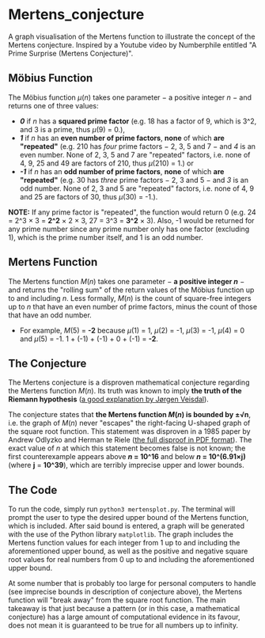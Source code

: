 # Mertens_conjecture
A graph visualisation of the Mertens function to illustrate the concept of the Mertens conjecture. Inspired by a Youtube video by Numberphile entitled "A Prime Surprise (Mertens Conjecture)".

## Möbius Function

The Möbius function *μ*(*n*) takes one parameter − a positive integer *n* − and returns one of three values:
- ***0*** if *n* has a **squared prime factor** (e.g. 18 has a factor of 9, which is 3^2, and 3 is a prime, thus *μ*(9) = 0.),
- ***1*** if *n* has an **even number of prime factors**, **none** of which  **are "repeated"** (e.g. 210 has *four* prime factors − 2, 3, 5 and 7 − and *4* is an even number. None of 2, 3, 5 and 7 are "repeated" factors, i.e. none of 4, 9, 25 and 49 are factors of 210, thus *μ*(210) = 1.) or
- ***-1*** if *n* has an **odd number of prime factors**, **none** of which  **are "repeated"** (e.g. 30 has *three* prime factors − 2, 3 and 5 − and *3* is an odd number. None of 2, 3 and 5 are "repeated" factors, i.e. none of 4, 9 and 25 are factors of 30, thus *μ*(30) = -1.).

**NOTE:** If any prime factor is "repeated", the function would return 0 (e.g. 24 = 2^3 × 3 = **2^2** × 2 × 3, 27 = 3^3 = **3^2** × 3). Also, -1 would be returned for any prime number since any prime number only has one factor (excluding 1), which is the prime number itself, and 1 is an odd number.

## Mertens Function

The Mertens function *M*(*n*) takes one parameter − **a positive integer *n*** − and returns the "rolling sum" of the return values of the Möbius function up to and including *n*. Less formally, *M*(*n*) is the count of square-free integers up to *n* that have an even number of prime factors, minus the count of those that have an odd number.
- For example,  *M*(5) = **-2** because *μ*(1) = 1, *μ*(2) = -1, *μ*(3) = -1, *μ*(4) = 0 and *μ*(5) = -1. 1 + (-1) + (-1) + 0 + (-1) = **-2**.

## The Conjecture

The Mertens conjecture is a disproven mathematical conjecture regarding the Mertens function *M*(*n*). Its truth was known to imply **the truth of the Riemann hypothesis** ([a good explanation by Jørgen Veisdal](https://medium.com/cantors-paradise/the-riemann-hypothesis-explained-fa01c1f75d3f)).

The conjecture states that **the Mertens function *M*(*n*) is bounded by ±√n**, i.e. the graph of *M*(*n*) never "escapes" the right-facing U-shaped graph of the square root function. This statement was disproven in a 1985 paper by Andrew Odlyzko and Herman te Riele ([the full disproof in PDF format](http://www.dtc.umn.edu/~odlyzko/doc/arch/mertens.disproof.pdf)). The exact value of *n* at which this statement becomes false is not known; the first counterexample appears above ***n* = 10^16** and below ***n* = 10^(6.91×j)** (where **j** = **10^39**), which are terribly imprecise upper and lower bounds.

## The Code

To run the code, simply run `python3 mertensplot.py`. The terminal will prompt the user to type the desired upper bound of the Mertens function, which is included. After said bound is entered, a graph will be generated with the use of the Python library `matplotlib`. The graph includes the Mertens function values for each integer from 1 up to and including the aforementioned upper bound, as well as the positive and negative square root values for real numbers from 0 up to and including the aforementioned upper bound.

At some number that is probably too large for personal computers to handle (see imprecise bounds in description of conjecture above), the Mertens function will "break away" from the square root function. The main takeaway is that just because a pattern (or in this case, a mathematical conjecture) has a large amount of computational evidence in its favour, does not mean it is guaranteed to be true for all numbers up to infinity.
